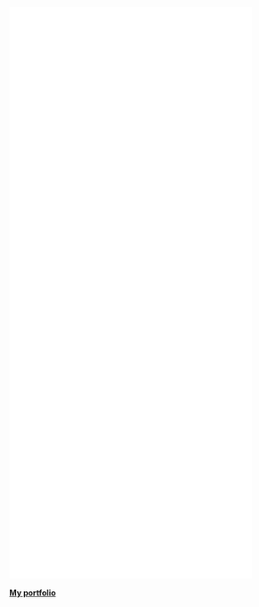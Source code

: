 ![Metrics](/github-metrics.svg)

[**My portfolio**](https://github.com/asynchronousai/asynchronousai/tree/main/PROFILE.md)
